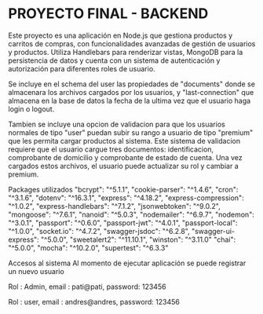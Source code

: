   # PROYECTO FINAL - BACKEND
  Este proyecto es una aplicación en Node.js que gestiona productos y carritos de compras, con funcionalidades avanzadas de gestión de usuarios y productos. Utiliza Handlebars para renderizar vistas, MongoDB para la persistencia de datos y cuenta con un sistema de autenticación y autorización para diferentes roles de usuario.

 
 Se incluye en el schema del user las propiedades de "documents" donde se almacenara los archivos cargados por los usuarios, y "last-connection" que almacena en la base de datos la fecha de la ultima vez que el usuario haga login o logout.

Tambien se incluye una opcion de validacion para que los usuarios normales de tipo "user" puedan subir su rango a usuario de tipo "premium" que les permita cargar productos al sistema. Este sistema de validacion requiere que el usuario cargue tres documentos: identificacion, comprobante de domicilio y comprobante de estado de cuenta. Una vez cargados estos archivos, el usuario puede actualizar su rol y cambiar a premium.

Packages utilizados
"bcrypt": "^5.1.1", "cookie-parser": "^1.4.6", "cron": "^3.1.6", "dotenv": "^16.3.1", "express": "^4.18.2", "express-compression": "^1.0.2", "express-handlebars": "^7.1.2", "jsonwebtoken": "^9.0.2", "mongoose": "^7.6.1", "nanoid": "^5.0.3", "nodemailer": "^6.9.7", "nodemon": "^3.0.1", "passport": "^0.6.0", "passport-jwt": "^4.0.1", "passport-local": "^1.0.0", "socket.io": "^4.7.2", "swagger-jsdoc": "^6.2.8", "swagger-ui-express": "^5.0.0", "sweetalert2": "^11.10.1", "winston": "^3.11.0" "chai": "^5.0.0", "mocha": "^10.2.0", "supertest": "^6.3.3"

Accesos al sistema
Al momento de ejecutar aplicación se puede registrar un nuevo usuario

Rol : Admin, email :  pati@pati, password: 123456

Rol : user, email : andres@andres, password: 123456
